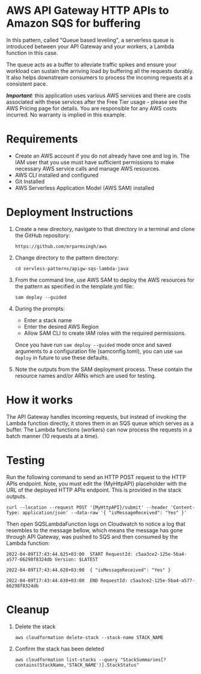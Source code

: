 # AWS API Gateway HTTP APIs to Amazon SQS for buffering
In this pattern, called "Queue based leveling", a serverless queue is introduced between your API Gateway and your workers, a Lambda function in this case.

The queue acts as a buffer to alleviate traffic spikes and ensure your workload can sustain the arriving load by buffering all the requests durably. It also helps downstream consumers to process the incoming requests at a consistent pace.

***Important***: this application uses various AWS services and there are costs associated with these services after the Free Tier usage - please see the AWS Pricing page for details. You are responsible for any AWS costs incurred. No warranty is implied in this example.

# Requirements
* Create an AWS account if you do not already have one and log in. The IAM user that you use must have sufficient permissions to make necessary AWS service calls and manage AWS resources.
* AWS CLI installed and configured
* Git Installed
* AWS Serverless Application Model (AWS SAM) installed

# Deployment Instructions
1. Create a new directory, navigate to that directory in a terminal and clone the GitHub repository:
  
    `https://github.com/mrparmsingh/aws`
    
3. Change directory to the pattern directory:

    `cd servless-patterns/apigw-sqs-lambda-java`
    
5. From the command line, use AWS SAM to deploy the AWS resources for the pattern as specified in the template.yml file:

    `sam deploy --guided`
    
5. During the prompts:
    * Enter a stack name
    * Enter the desired AWS Region
    * Allow SAM CLI to create IAM roles with the required permissions.
    
   Once you have run `sam deploy --guided` mode once and saved arguments to a configuration file (samconfig.toml), you can use `sam deploy` in future to use these defaults.
5. Note the outputs from the SAM deployment process. These contain the resource names and/or ARNs which are used for testing.

# How it works
The API Gateway handles incoming requests, but instead of invoking the Lambda function directly, it stores them in an SQS queue which serves as a buffer. The Lambda functions (workers) can now process the requests in a batch manner (10 requests at a time).

# Testing
Run the following command to send an HTTP POST request to the HTTP APIs endpoint. Note, you must edit the {MyHttpAPI} placeholder with the URL of the deployed HTTP APIs endpoint. This is provided in the stack outputs.

`curl --location --request POST '{MyHttpAPI}/submit' --header 'Content-Type: application/json' --data-raw '{ "isMessageReceived": "Yes" }'`

Then open SQSLambdaFunction logs on Cloudwatch to notice a log that resembles to the message bellow, which means the message has gone through API Gateway, was pushed to SQS and then consumed by the Lambda function:

`2022-04-09T17:43:44.625+03:00	START RequestId: c5aa3ce2-125e-5ba4-a577-66298f8324db Version: $LATEST`

`2022-04-09T17:43:44.628+03:00	{ "isMessageReceived": "Yes" }`

`2022-04-09T17:43:44.630+03:00	END RequestId: c5aa3ce2-125e-5ba4-a577-66298f8324db`

# Cleanup
1. Delete the stack

    `aws cloudformation delete-stack --stack-name STACK_NAME`
    
3. Confirm the stack has been deleted

     `aws cloudformation list-stacks --query "StackSummaries[?contains(StackName,'STACK_NAME')].StackStatus"`
